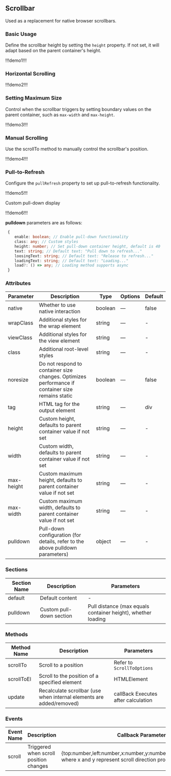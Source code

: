 ## Scrollbar

Used as a replacement for native browser scrollbars.

### Basic Usage

Define the scrollbar height by setting the `height` property. If not set, it will adapt based on the parent container's height.

!!!demo1!!!

### Horizontal Scrolling

!!!demo2!!!

### Setting Maximum Size

Control when the scrollbar triggers by setting boundary values on the parent container, such as `max-width` and `max-height`.

!!!demo3!!!

### Manual Scrolling

Use the scrollTo method to manually control the scrollbar's position.

!!!demo4!!!

### Pull-to-Refresh

Configure the `pullRefresh` property to set up pull-to-refresh functionality.

!!!demo5!!!

Custom pull-down display

!!!demo6!!!

**pulldown** parameters are as follows:

```ts
 {
    enable: boolean; // Enable pull-down functionality  
    class: any; // Custom styles  
    height: number; // Set pull-down container height, default is 40  
    text: string; // Default text: "Pull down to refresh..."  
    loosingText: string; // Default text: "Release to refresh..."  
    loadingText: string; // Default text: "Loading..."  
    load?: () => any; // Loading method supports async  
 }
```

### Attributes

| Parameter    | Description                                                                 | Type    | Options | Default |
| ------------ | --------------------------------------------------------------------------- | ------- | ------- | ------- |
| native       | Whether to use native interaction                                           | boolean | —       | false   |
| wrapClass    | Additional styles for the wrap element                                      | string  | —       | -       |
| viewClass    | Additional styles for the view element                                      | string  | —       | -       |
| class        | Additional root-level styles                                                | string  | —       | -       |
| noresize     | Do not respond to container size changes. Optimizes performance if container size remains static | boolean | —       | false   |
| tag          | HTML tag for the output element                                             | string  | —       | div     |
| height       | Custom height, defaults to parent container value if not set                | string  | —       | -       |
| width        | Custom width, defaults to parent container value if not set                 | string  | —       | -       |
| max-height   | Custom maximum height, defaults to parent container value if not set        | string  | —       | -       |
| max-width    | Custom maximum width, defaults to parent container value if not set         | string  | —       | -       |
| pulldown     | Pull-down configuration (for details, refer to the above pulldown parameters) | object  | —       | -       |

### Sections

| Section Name | Description                | Parameters                                   |
| ------------ | -------------------------- | -------------------------------------------- |
| default      | Default content            | -                                            |
| pulldown     | Custom pull-down section   | Pull distance (max equals container height), whether loading |

### Methods

| Method Name | Description                                                  | Parameters                      |
| ----------- | ------------------------------------------------------------ | ------------------------------- |
| scrollTo    | Scroll to a position                                         | Refer to `ScrollToOptions`      |
| scrollToEl  | Scroll to the position of a specified element                | HTMLElement                     |
| update      | Recalculate scrollbar (use when internal elements are added/removed) | callBack Executes after calculation |

### Events

| Event Name | Description                      | Callback Parameters                                                                                         |
| ---------- | -------------------------------- | ----------------------------------------------------------------------------------------------------------- |
| scroll     | Triggered when scroll position changes | {top:number,left:number,x:number,y:number,isUserScroll?:boolean}, where x and y represent scroll direction progress |